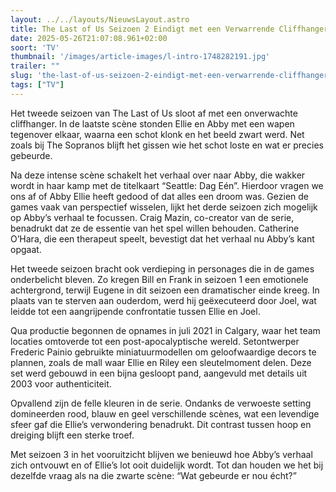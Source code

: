 ```yaml
---
layout: ../../layouts/NieuwsLayout.astro
title: The Last of Us Seizoen 2 Eindigt met een Verwarrende Cliffhanger
date: 2025-05-26T21:07:08.961+02:00
soort: 'TV'
thumbnail: '/images/article-images/l-intro-1748282191.jpg'
trailer: ""
slug: 'the-last-of-us-seizoen-2-eindigt-met-een-verwarrende-cliffhanger'
tags: ["TV"]
---
```


Het tweede seizoen van The Last of Us sloot af met een onverwachte cliffhanger.
In de laatste scène stonden Ellie en Abby met een wapen tegenover elkaar, waarna
een schot klonk en het beeld zwart werd. Net zoals bij The Sopranos blijft het
gissen wie het schot loste en wat er precies gebeurde.

Na deze intense scène schakelt het verhaal over naar Abby, die wakker wordt in
haar kamp met de titelkaart “Seattle: Dag Eén”. Hierdoor vragen we ons af of
Abby Ellie heeft gedood of dat alles een droom was. Gezien de games vaak van
perspectief wisselen, lijkt het derde seizoen zich mogelijk op Abby’s verhaal te
focussen. Craig Mazin, co-creator van de serie, benadrukt dat ze de essentie van
het spel willen behouden. Catherine O’Hara, die een therapeut speelt, bevestigt
dat het verhaal nu Abby’s kant opgaat.

Het tweede seizoen bracht ook verdieping in personages die in de games
onderbelicht bleven. Zo kregen Bill en Frank in seizoen 1 een emotionele
achtergrond, terwijl Eugene in dit seizoen een dramatischer einde kreeg. In
plaats van te sterven aan ouderdom, werd hij geëxecuteerd door Joel, wat leidde
tot een aangrijpende confrontatie tussen Ellie en Joel.

Qua productie begonnen de opnames in juli 2021 in Calgary, waar het team
locaties omtoverde tot een post-apocalyptische wereld. Setontwerper Frederic
Painio gebruikte miniatuurmodellen om geloofwaardige decors te plannen, zoals de
mall waar Ellie en Riley een sleutelmoment delen. Deze set werd gebouwd in een
bijna gesloopt pand, aangevuld met details uit 2003 voor authenticiteit.

Opvallend zijn de felle kleuren in de serie. Ondanks de verwoeste setting
domineerden rood, blauw en geel verschillende scènes, wat een levendige sfeer
gaf die Ellie’s verwondering benadrukt. Dit contrast tussen hoop en dreiging
blijft een sterke troef.

Met seizoen 3 in het vooruitzicht blijven we benieuwd hoe Abby’s verhaal zich
ontvouwt en of Ellie’s lot ooit duidelijk wordt. Tot dan houden we het bij
dezelfde vraag als na die zwarte scène: “Wat gebeurde er nou écht?”